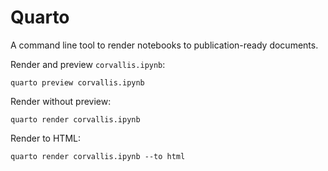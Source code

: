 # Quarto 

A command line tool to render notebooks to publication-ready documents.

Render and preview `corvallis.ipynb`:

```{.bash}
quarto preview corvallis.ipynb
```

Render without preview:

```{.bash}
quarto render corvallis.ipynb
```

Render to HTML:
```{.bash}
quarto render corvallis.ipynb --to html
```


